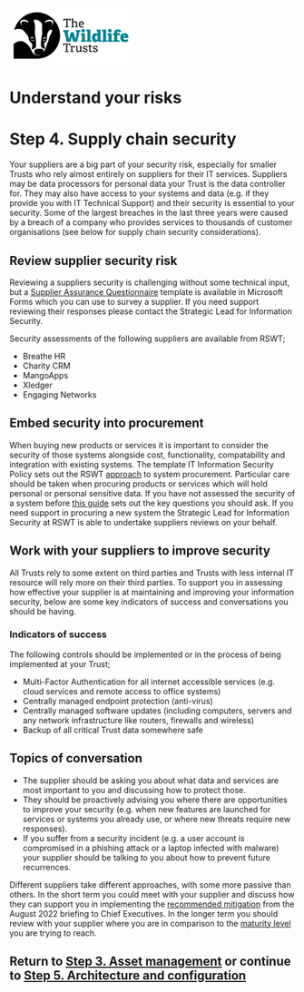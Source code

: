 <img src="/Levels/twt-logo.png" height="100">

# Understand your risks
# Step 4. Supply chain security

Your suppliers are a big part of your security risk, especially for smaller Trusts who rely almost entirely on suppliers for their IT services.  Suppliers may be data processors for personal data your Trust is the data controller for. They may also have access to your systems and data (e.g. if they provide you with IT Technical Support) and their security is essential to your security.  Some of the largest breaches in the last three years were caused by a breach of a company who provides services to thousands of customer organisations (see below for supply chain security considerations).

## Review supplier security risk 
Reviewing a suppliers security is challenging without some technical input, but a [Supplier Assurance Questionnaire](https://forms.office.com/Pages/ShareFormPage.aspx?id=FGSXBloaNEOsBOerQ0QtNvqeUsTWMVFAkfvUqkmlpUtUN1JMTkw2SURPT0pFRVIxOFpKN1BJODlDNC4u&sharetoken=7yG2wCqR84qa3WpTM5tY) template is available in Microsoft Forms which you can use to survey a supplier.  If you need support reviewing their responses please contact the Strategic Lead for Information Security.

Security assessments of the following suppliers are available from RSWT;
- Breathe HR
- Charity CRM
- MangoApps
- Xledger
- Engaging Networks

## Embed security into procurement
When buying new products or services it is important to consider the security of those systems alongside cost, functionality, compatability and integration with existing systems.  The template IT Information Security Policy sets out the RSWT [approach](/1-Understand-your-risks/it-information-security-policy.md#system-acquisition-and-development) to system procurement.  Particular care should be taken when procuring products or services which will hold personal or personal sensitive data.  If you have not assessed the security of a system before [this guide](/1-Understand-your-risks/assessing-the-security-of-a-system.md) sets out the key questions you should ask.  If you need support in procuring a new system the Strategic Lead for Information Security at RSWT is able to undertake suppliers reviews on your behalf.

## Work with your suppliers to improve security
All Trusts rely to some extent on third parties and Trusts with less internal IT resource will rely more on their third parties. To support you in assessing how effective your supplier is at maintaining and improving your information security, below are some key indicators of success and conversations you should be having.

### Indicators of success
The following controls should be implemented or in the process of being implemented at your Trust;
- Multi-Factor Authentication for all internet accessible services (e.g. cloud services and remote access to office systems)
- Centrally managed endpoint protection (anti-virus)
- Centrally managed software updates (including computers, servers and any network infrastructure like routers, firewalls and wireless)
- Backup of all critical Trust data somewhere safe

## Topics of conversation
- The supplier should be asking you about what data and services are most important to you and discussing how to protect those.
- They should be proactively advising you where there are opportunities to improve your security (e.g. when new features are launched for services or systems you already use, or where new threats require new responses).
- If you suffer from a security incident (e.g. a user account is compromised in a phishing attack or a laptop infected with malware) your supplier should be talking to you about how to prevent future recurrences.

Different suppliers take different approaches, with some more passive than others.  In the short term you could meet with your supplier and discuss how they can support you in implementing the [recommended mitigation](/1-Understand-your-risks/awareness/cyber-threats-and-recommended-mitigations.md#recommended-mitigation) from the August 2022 briefing to Chief Executives.  In the longer term you should review with your supplier where you are in comparison to the [maturity level](https://github.com/rswt-rbartlett/cyber-security-framework#approach) you are trying to reach.

## Return to [Step 3. Asset management](./Step-03-Asset-Management.md) or continue to [Step 5. Architecture and configuration](/2-Implement-appropriate-mitigations/Step-05-Architecture-and-Configuration.md)